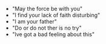 * "May the force be with you"
* "I find your lack of faith disturbing"
* "I am your father"
* "Do or do not ther is no try"
* "Ive got a bad feeling about this"
